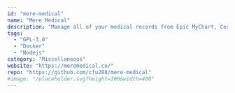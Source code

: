 ```yaml
---
id: "mere-medical"
name: "Mere Medical"
description: "Manage all of your medical records from Epic MyChart, Cerner, and OnPatient patient portals in one place. Privacy-focused, self-hosted, and offline-first."
tags:
  - "GPL-3.0"
  - "Docker"
  - "Nodejs"
category: "Miscellaneous"
website: "https://meremedical.co/"
repo: "https://github.com/cfu288/mere-medical"
#image: "/placeholder.svg?height=300&width=400"
---
```


